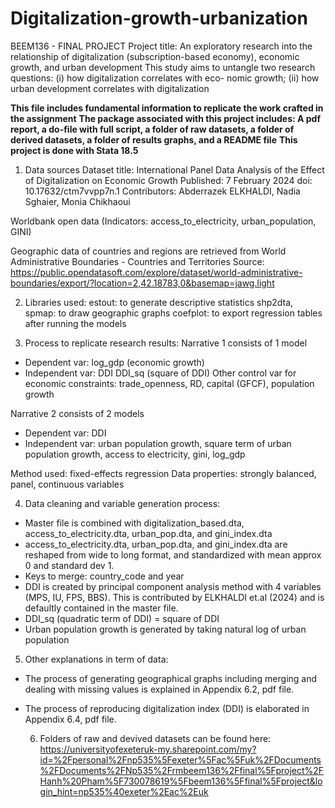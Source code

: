 # Digitalization-growth-urbanization

BEEM136 - FINAL PROJECT
Project title: An exploratory research into the relationship of digitalization (subscription-based economy), economic growth, and urban development
This study aims to untangle two research questions: (i) how digitalization correlates with eco- nomic growth; (ii) how urban development correlates with digitalization

**This file includes fundamental information to replicate the work crafted in the assignment**
**The package associated with this project includes: A pdf report, a do-file with full script, a folder of raw datasets, a folder of derived datasets, a folder of results graphs, and a README file**
**This project is done with Stata 18.5**

1. Data sources
Dataset title: International Panel Data Analysis of the Effect of Digitalization on Economic Growth
Published: 7 February 2024
doi: 10.17632/ctm7vvpp7n.1
Contributors: Abderrazek ELKHALDI, Nadia Sghaier, Monia Chikhaoui

Worldbank open data (Indicators: access_to_electricity, urban_population, GINI)

Geographic data of countries and regions are retrieved from World Administrative Boundaries - Countries and Territories
Source: https://public.opendatasoft.com/explore/dataset/world-administrative-boundaries/export/?location=2,42.18783,0&basemap=jawg.light


2. Libraries used:
estout: to generate descriptive statistics
shp2dta, spmap: to draw geographic graphs
coefplot: to export regression tables after running the models

3. Process to replicate research results:
Narrative 1 consists of 1 model
- Dependent var: log_gdp (economic growth)
- Independent var: 
DDI
DDI_sq (square of DDI)
Other control var for economic constraints: trade_openness, RD, capital (GFCF), population growth

Narrative 2 consists of 2 models
- Dependent var: DDI
- Independent var: urban population growth, square term of urban population growth, access to electricity, gini, log_gdp

Method used: fixed-effects regression
Data properties: strongly balanced, panel, continuous variables

4. Data cleaning and variable generation process:
- Master file is combined with digitalization_based.dta, access_to_electricity.dta, urban_pop.dta, and gini_index.dta
- access_to_electricity.dta, urban_pop.dta, and gini_index.dta are reshaped from wide to long format, and standardized with mean approx 0 and standard dev 1.
- Keys to merge: country_code and year
- DDI is created by principal component analysis method with 4 variables (MPS, IU, FPS, BBS). This is contributed by ELKHALDI et.al (2024) and is defaultly contained in the master file.
- DDI_sq (quadratic term of DDI) = square of DDI
- Urban population growth is generated by taking natural log of urban population

5. Other explanations in term of data:
- The process of generating geographical graphs including merging and dealing with missing values is explained in Appendix 6.2, pdf file.
- The process of reproducing digitalization index (DDI) is elaborated in Appendix 6.4, pdf file.

  6. Folders of raw and devived datasets can be found here: https://universityofexeteruk-my.sharepoint.com/my?id=%2Fpersonal%2Fnp535%5Fexeter%5Fac%5Fuk%2FDocuments%2FDocuments%2FNp535%2Frmbeem136%2Ffinal%5Fproject%2FHanh%20Pham%5F730078619%5Fbeem136%5Ffinal%5Fproject&login_hint=np535%40exeter%2Eac%2Euk
